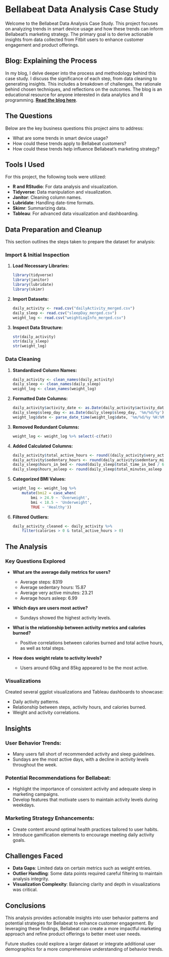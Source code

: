 # Bellabeat Data Analysis Case Study

Welcome to the Bellabeat Data Analysis Case Study. This project focuses on analyzing trends in smart device usage and how these trends can inform Bellabeat’s marketing strategy. The primary goal is to derive actionable insights from data collected from Fitbit users to enhance customer engagement and product offerings.

## Blog: Explaining the Process

In my blog, I delve deeper into the process and methodology behind this case study. I discuss the significance of each step, from data cleaning to generating insights. This includes a breakdown of challenges, the rationale behind chosen techniques, and reflections on the outcomes. The blog is an educational resource for anyone interested in data analytics and R programming. [**Read the blog here**](https://medium.com/towards-data-engineering/bellabeat-analysis-0751cf917c91).

## The Questions

Below are the key business questions this project aims to address:

- What are some trends in smart device usage?
- How could these trends apply to Bellabeat customers?
- How could these trends help influence Bellabeat’s marketing strategy?

## Tools I Used

For this project, the following tools were utilized:

- **R and RStudio**: For data analysis and visualization.
- **Tidyverse**: Data manipulation and visualization.
- **Janitor**: Cleaning column names.
- **Lubridate**: Handling date-time formats.
- **Skimr**: Summarizing data.
- **Tableau**: For advanced data visualization and dashboarding.

## Data Preparation and Cleanup

This section outlines the steps taken to prepare the dataset for analysis:

### Import & Initial Inspection

1. **Load Necessary Libraries:**

    ```r
    library(tidyverse)
    library(janitor)
    library(lubridate)
    library(skimr)
    ```

2. **Import Datasets:**

    ```r
    daily_activity <- read.csv("dailyActivity_merged.csv")
    daily_sleep <- read.csv("sleepDay_merged.csv")
    weight_log <- read.csv("weightLogInfo_merged.csv")
    ```

3. **Inspect Data Structure:**

    ```r
    str(daily_activity)
    str(daily_sleep)
    str(weight_log)
    ```

### Data Cleaning

1. **Standardized Column Names:**

    ```r
    daily_activity <- clean_names(daily_activity)
    daily_sleep <- clean_names(daily_sleep)
    weight_log <- clean_names(weight_log)
    ```

2. **Formatted Date Columns:**

    ```r
    daily_activity$activity_date <- as.Date(daily_activity$activity_date, '%m/%d/%y')
    daily_sleep$sleep_day <- as.Date(daily_sleep$sleep_day, '%m/%d/%y')
    weight_log$date <- parse_date_time(weight_log$date, '%m/%d/%y %H:%M:%S %p')
    ```

3. **Removed Redundant Columns:**

    ```r
    weight_log <- weight_log %>% select(-c(fat))
    ```

4. **Added Calculated Columns:**

    ```r
    daily_activity$total_active_hours <- round((daily_activity$very_active_minutes + daily_activity$fairly_active_minutes + daily_activity$lightly_active_minutes)/60, 2)
    daily_activity$sedentary_hours <- round(daily_activity$sedentary_minutes / 60, 2)
    daily_sleep$hours_in_bed <- round(daily_sleep$total_time_in_bed / 60, 2)
    daily_sleep$hours_asleep <- round(daily_sleep$total_minutes_asleep / 60, 2)
    ```

5. **Categorized BMI Values:**

    ```r
    weight_log <- weight_log %>% 
        mutate(bmi2 = case_when(
            bmi > 24.9 ~ 'Overweight',
            bmi < 18.5 ~ 'Underweight',
            TRUE ~ 'Healthy'))
    ```

6. **Filtered Outliers:**

    ```r
    daily_activity_cleaned <- daily_activity %>% 
        filter(calories > 0 & total_active_hours > 0)
    ```

## The Analysis

### Key Questions Explored

- **What are the average daily metrics for users?**
    - Average steps: 8319
    - Average sedentary hours: 15.87
    - Average very active minutes: 23.21
    - Average hours asleep: 6.99

- **Which days are users most active?**
    - Sundays showed the highest activity levels.

- **What is the relationship between activity metrics and calories burned?**
    - Positive correlations between calories burned and total active hours, as well as total steps.

- **How does weight relate to activity levels?**
    - Users around 60kg and 85kg appeared to be the most active.

### Visualizations

Created several ggplot visualizations and Tableau dashboards to showcase:

- Daily activity patterns.
- Relationship between steps, activity hours, and calories burned.
- Weight and activity correlations.

## Insights

### User Behavior Trends:

- Many users fall short of recommended activity and sleep guidelines.
- Sundays are the most active days, with a decline in activity levels throughout the week.

### Potential Recommendations for Bellabeat:

- Highlight the importance of consistent activity and adequate sleep in marketing campaigns.
- Develop features that motivate users to maintain activity levels during weekdays.

### Marketing Strategy Enhancements:

- Create content around optimal health practices tailored to user habits.
- Introduce gamification elements to encourage meeting daily activity goals.

## Challenges Faced

- **Data Gaps**: Limited data on certain metrics such as weight entries.
- **Outlier Handling**: Some data points required careful filtering to maintain analysis integrity.
- **Visualization Complexity**: Balancing clarity and depth in visualizations was critical.

## Conclusions

This analysis provides actionable insights into user behavior patterns and potential strategies for Bellabeat to enhance customer engagement. By leveraging these findings, Bellabeat can create a more impactful marketing approach and refine product offerings to better meet user needs.

Future studies could explore a larger dataset or integrate additional user demographics for a more comprehensive understanding of behavior trends.
